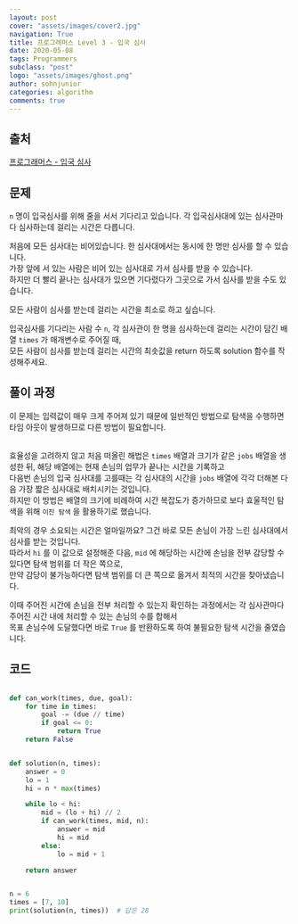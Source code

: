 ```yaml
---
layout: post
cover: "assets/images/cover2.jpg"
navigation: True
title: 프로그래머스 Level 3 - 입국 심사
date: 2020-05-08
tags: Programmers
subclass: "post"
logo: "assets/images/ghost.png"
author: sohnjunior
categories: algorithm
comments: true
---
```


## 출처

[프로그래머스 - 입국 심사](https://programmers.co.kr/learn/courses/30/lessons/43238)

## 문제

`n` 명이 입국심사를 위해 줄을 서서 기다리고 있습니다. 각 입국심사대에 있는 심사관마다 심사하는데 걸리는 시간은 다릅니다. <br>

처음에 모든 심사대는 비어있습니다. 한 심사대에서는 동시에 한 명만 심사를 할 수 있습니다. <br>
가장 앞에 서 있는 사람은 비어 있는 심사대로 가서 심사를 받을 수 있습니다. <br>
하지만 더 빨리 끝나는 심사대가 있으면 기다렸다가 그곳으로 가서 심사를 받을 수도 있습니다. <br>

모든 사람이 심사를 받는데 걸리는 시간을 최소로 하고 싶습니다. <br>

입국심사를 기다리는 사람 수 `n`, 각 심사관이 한 명을 심사하는데 걸리는 시간이 담긴 배열 `times` 가 매개변수로 주어질 때, <br>
모든 사람이 심사를 받는데 걸리는 시간의 최솟값을 return 하도록 solution 함수를 작성해주세요. <br>

## 풀이 과정

이 문제는 입력값이 매우 크게 주어져 있기 때문에 일반적인 방법으로 탐색을 수행하면 타임 아웃이 발생하므로 다른 방법이 필요합니다. <br><br>

효율성을 고려하지 않고 처음 떠올린 해법은 `times` 배열과 크기가 같은 `jobs` 배열을 생성한 뒤, 해당 배열에는 현재 손님의 업무가 끝나는 시간을 기록하고 <br>
다음번 손님의 입국 심사대를 고를때는 각 심사대의 시간을 `jobs` 배열에 각각 더해본 다음 가장 짧은 심사대로 배치시키는 것입니다. <br>
하지만 이 방법은 배열의 크기에 비례하여 시간 복잡도가 증가하므로 보다 효울적인 탐색을 위해 `이진 탐색` 을 활용하기로 했습니다. <br>

최악의 경우 소요되는 시간은 얼마일까요? 그건 바로 모든 손님이 가장 느린 심사대에서 심사를 받는 것입니다. <br>
따라서 `hi` 를 이 값으로 설정해준 다음, `mid` 에 해당하는 시간에 손님을 전부 감당할 수 있다면 탐색 범위를 더 작은 쪽으로, <br>
만약 감당이 불가능하다면 탐색 범위를 더 큰 쪽으로 옮겨서 최적의 시간을 찾아냈습니다. <br>

이때 주어진 시간에 손님을 전부 처리할 수 있는지 확인하는 과정에서는 각 심사관마다 주어진 시간 내에 처리할 수 있는 손님의 수를 합해서 <br>
목표 손님수에 도달했다면 바로 `True` 를 반환하도록 하여 불필요한 탐색 시간을 줄였습니다. <br>

## 코드

```python

def can_work(times, due, goal):
    for time in times:
        goal -= (due // time)
        if goal <= 0:
            return True
    return False


def solution(n, times):
    answer = 0
    lo = 1
    hi = n * max(times)

    while lo < hi:
        mid = (lo + hi) // 2
        if can_work(times, mid, n):
            answer = mid
            hi = mid
        else:
            lo = mid + 1

    return answer


n = 6
times = [7, 10]
print(solution(n, times))  # 답은 28

```

